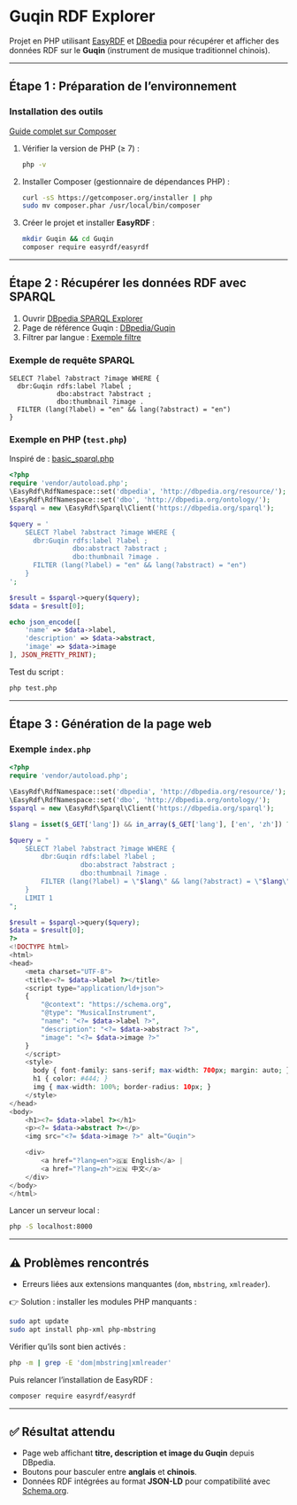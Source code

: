 # Guqin RDF Explorer  

Projet en PHP utilisant [EasyRDF](https://www.easyrdf.org/) et [DBpedia](https://dbpedia.org/) pour récupérer et afficher des données RDF sur le **Guqin** (instrument de musique traditionnel chinois).  

---

## Étape 1 : Préparation de l’environnement  

### Installation des outils  
[Guide complet sur Composer](https://blog.crea-troyes.fr/1724/composer-le-tutoriel-complet-installation-et-utilisation/)  

1. Vérifier la version de PHP (≥ 7) :  
   ```bash
   php -v
   ```

2. Installer Composer (gestionnaire de dépendances PHP) :  
   ```bash
   curl -sS https://getcomposer.org/installer | php
   sudo mv composer.phar /usr/local/bin/composer
   ```

3. Créer le projet et installer **EasyRDF** :  
   ```bash
   mkdir Guqin && cd Guqin
   composer require easyrdf/easyrdf
   ```

---

## Étape 2 : Récupérer les données RDF avec SPARQL  

1. Ouvrir [DBpedia SPARQL Explorer](https://dbpedia.org/sparql)  
2. Page de référence Guqin : [DBpedia/Guqin](https://dbpedia.org/page/Guqin)  
3. Filtrer par langue : [Exemple filtre](https://www.bobdc.com/blog/filterforeignliterals/)  

### Exemple de requête SPARQL
```sparql
SELECT ?label ?abstract ?image WHERE {
  dbr:Guqin rdfs:label ?label ;
            dbo:abstract ?abstract ;
            dbo:thumbnail ?image .
  FILTER (lang(?label) = "en" && lang(?abstract) = "en")
}
```

### Exemple en PHP (`test.php`)
Inspiré de : [basic_sparql.php](https://github.com/easyrdf/easyrdf/blob/main/examples/basic_sparql.php)  

```php
<?php
require 'vendor/autoload.php';
\EasyRdf\RdfNamespace::set('dbpedia', 'http://dbpedia.org/resource/');
\EasyRdf\RdfNamespace::set('dbo', 'http://dbpedia.org/ontology/');
$sparql = new \EasyRdf\Sparql\Client('https://dbpedia.org/sparql');

$query = '
    SELECT ?label ?abstract ?image WHERE {
      dbr:Guqin rdfs:label ?label ;
                dbo:abstract ?abstract ;
                dbo:thumbnail ?image .
      FILTER (lang(?label) = "en" && lang(?abstract) = "en")
    }
';

$result = $sparql->query($query);
$data = $result[0];

echo json_encode([
    'name' => $data->label,
    'description' => $data->abstract,
    'image' => $data->image
], JSON_PRETTY_PRINT);
```

Test du script :  
```bash
php test.php
```

---

## Étape 3 : Génération de la page web  

### Exemple `index.php`
```php
<?php
require 'vendor/autoload.php';

\EasyRdf\RdfNamespace::set('dbpedia', 'http://dbpedia.org/resource/');
\EasyRdf\RdfNamespace::set('dbo', 'http://dbpedia.org/ontology/');
$sparql = new \EasyRdf\Sparql\Client('https://dbpedia.org/sparql');

$lang = isset($_GET['lang']) && in_array($_GET['lang'], ['en', 'zh']) ? $_GET['lang'] : 'en';

$query = "
    SELECT ?label ?abstract ?image WHERE {
        dbr:Guqin rdfs:label ?label ;
                  dbo:abstract ?abstract ;
                  dbo:thumbnail ?image .
        FILTER (lang(?label) = \"$lang\" && lang(?abstract) = \"$lang\")
    }
    LIMIT 1
";

$result = $sparql->query($query);
$data = $result[0];
?>
<!DOCTYPE html>
<html>
<head>
    <meta charset="UTF-8">
    <title><?= $data->label ?></title>
    <script type="application/ld+json">
    {
        "@context": "https://schema.org",
        "@type": "MusicalInstrument",
        "name": "<?= $data->label ?>",
        "description": "<?= $data->abstract ?>",
        "image": "<?= $data->image ?>"
    }
    </script>
    <style>
      body { font-family: sans-serif; max-width: 700px; margin: auto; }
      h1 { color: #444; }
      img { max-width: 100%; border-radius: 10px; }
    </style>
</head>
<body>
    <h1><?= $data->label ?></h1>
    <p><?= $data->abstract ?></p>
    <img src="<?= $data->image ?>" alt="Guqin">

    <div>
        <a href="?lang=en">🇬🇧 English</a> | 
        <a href="?lang=zh">🇨🇳 中文</a>
    </div>
</body>
</html>
```

Lancer un serveur local :  
```bash
php -S localhost:8000
```

---

## ⚠️ Problèmes rencontrés  

- Erreurs liées aux extensions manquantes (`dom`, `mbstring`, `xmlreader`).  

👉 Solution : installer les modules PHP manquants :  
```bash
sudo apt update
sudo apt install php-xml php-mbstring
```

Vérifier qu’ils sont bien activés :  
```bash
php -m | grep -E 'dom|mbstring|xmlreader'
```

Puis relancer l’installation de EasyRDF :  
```bash
composer require easyrdf/easyrdf
```

---

## ✅ Résultat attendu  

- Page web affichant **titre, description et image du Guqin** depuis DBpedia.  
- Boutons pour basculer entre **anglais** et **chinois**.  
- Données RDF intégrées au format **JSON-LD** pour compatibilité avec [Schema.org](https://schema.org/).  
